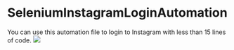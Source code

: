 # SeleniumInstagramLoginAutomation
You can use this automation file to login to Instagram with less than 15 lines of code.
<img src="https://cdn-icons-png.flaticon.com/512/87/87390.png" />
